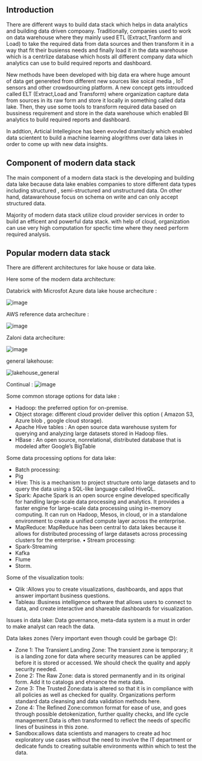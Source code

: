 
## Introduction

There are different ways to build data stack which helps in data analytics and building data driven compoany. Traditionally, companies used to work on data warehouse where they mainly used ETL (Extract,Tranform and Load) to take the required data from
 data sources and then transform it in a way that fit their busienss needs and finally load it in the data warehouse which is a centrlize database which hosts all different company data which analytics can use to build required reports and dashboard.

New methods have been developed with big data era where huge amount of data get genereted from different new sources like soical media , IoT sensors and other crowdsourcing platform. A new concept gets introudced called ELT (Extract,Load and Transform)
 where organization capture data from sources in its raw form and store it locally in something called data lake. Then, they use some tools to transform required data based on bussiness requirement and store in the data warehouse which enabled BI analytics
 to build required reports and dashboard.

In addtion, Articial Intellegince has been evovled dramitacly which enabled data scientent to build a machine learning alogrithms over data lakes in order to come up with new data insights.

## Component of modern data stack

The main component of a modern data stack is the developing and building data lake because data lake enables companies to store different data types including structured , semi-structured and unstructured data. On other hand, datawarehouse focus on schema
 on write and can only accept structured data. 

Majority of modern data stack utilize cloud provider services in order to build an efficent and powerful data stack. with help of cloud, organization can use very high computation for specfic time where they need perform required analysis.


## Popular modern data stack

There are different architectures for lake house or data lake.

Here some of the modern data architecture:

Databrick with Microsfot Azure data lake house archeciture :

![image](https://user-images.githubusercontent.com/46624390/153370575-1b5f0fe2-b892-4c7c-a782-a2128772664d.png)

AWS reference data archeciture :

![image](https://user-images.githubusercontent.com/46624390/153370803-024205fb-174e-4ea7-b374-83a33f1c0660.png)

Zaloni data archeciture:

![image](https://user-images.githubusercontent.com/46624390/153370908-54808122-7298-4eb6-8dcf-ce7f7d5e0b20.png)

general lakehouse:

![lakehouse_general](https://user-images.githubusercontent.com/46624390/154840355-1046d595-553d-41a9-b7ab-4b1b27203676.png)

Continual :
![image](https://user-images.githubusercontent.com/46624390/155943456-9ecc2758-d6ce-4bae-a008-6592e8b52b75.png)


Some common storage options for data lake :
*	Hadoop: the preferred option for on-premise.
*	Object storage: different cloud provider deliver this option ( Amazon S3, Azure blob , google cloud storage). 
*	Apache Hive tables : An open source data warehouse system for querying and analyzing large datasets stored in Hadoop files.
*	HBase : An open source, nonrelational, distributed database that is modeled after Google’s BigTable

Some data processing options for data lake:
*	Batch processing:
*	Pig 
*	Hive: This is a mechanism to project structure onto large datasets and to query the data using a SQL-like language called HiveQL.
*	Spark: Apache Spark is an open source engine developed specifically for handling large-scale data processing and analytics. It provides a faster engine for large-scale data processing using in-memory computing. It can run on Hadoop, Mesos, in cloud, or in a standalone environment to create a unified compute layer across the enterprise.
*	MapReduce: MapReduce has been central to data lakes because it allows for distributed processing of large datasets across processing clusters for the enterprise.
•	Stream processing:
*	Spark-Streaming 
*	Kafka 
*	Flume 
*	Storm.

Some of the visualization tools:
*	Qlik :Allows you to create visualizations, dashboards, and apps that answer important business questions.
*	Tableau :Business intelligence software that allows users to connect to data, and create interactive and shareable dashboards for visualization.

Issues in data lake:
Data governance,  meta-data system is a must in order to make analyst can reach the data.


Data lakes zones (Very important even though could be garbage 😊):
*	Zone 1: The Transient Landing Zone: The transient zone is temporary; it is a landing zone for data where security measures can be applied before it is stored or accessed. We should check the quality and apply security needed.
*	Zone 2: The Raw Zone: data is stored permanently and in its original form. Add it to catalogs and ehnance the meta data.
*	Zone 3: The Trusted Zone:data is altered so that it is in compliance with all policies as well as checked for quality. Organizations perform standard data cleansing and data validation methods here.
*	Zone 4: The Refined Zone:common format for ease of use, and goes through possible detokenization, further quality checks, and life cycle management.Data is often transformed to reflect the needs of specific lines of business in this zone.
* Sandbox:allows data scientists and managers to create ad hoc exploratory use cases without the need to involve the IT department or dedicate funds to creating suitable environments within which to test the data.

